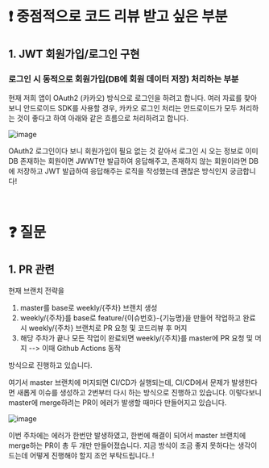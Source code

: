 # ❗ 중점적으로 코드 리뷰 받고 싶은 부분

## 1. JWT 회원가입/로그인 구현

### 로그인 시 동적으로 회원가입(DB에 회원 데이터 저장) 처리하는 부분

현재 저희 앱이 OAuth2 (카카오) 방식으로 로그인을 하려고 합니다.
여러 자료를 찾아보니 안드로이드 SDK를 사용할 경우, 카카오 로그인 처리는 안드로이드가 모두 처리하는 것이 좋다고 하여 아래와 같은 흐름으로 처리하려고 합니다.

![image](https://github.com/user-attachments/assets/83a9f5ea-315f-411d-89c5-3d4734beb929)

OAuth2 로그인이다 보니 회원가입이 필요 없는 것 같아서 로그인 시 오는 정보로 이미 DB 존재하는 회원이면 JWWT만 발급하여 응답해주고,
존재하지 않는 회원이라면 DB에 저장하고 JWT 발급하여 응답해주는 로직을 작성했는데 괜찮은 방식인지 궁금합니다!

<br>

# ❓ 질문

## 1. PR 관련

현재 브랜치 전략을 

1. master를 base로 weekly/{주차} 브랜치 생성
2. weekly/{주차}를 base로 feature/{이슈번호}-{기능명}을 만들어 작업하고 완료 시 weekly/{주차} 브랜치로 PR 요청 및 코드리뷰 후 머지
3. 해당 주차가 끝나 모든 작업이 완료되면 weekly/{주치}를 master에 PR 요청 및 머지  --> 이때 Github Actions 동작

방식으로 진행하고 있습니다.

여기서 master 브랜치에 머지되면 CI/CD가 실행되는데, CI/CD에서 문제가 발생한다면 새롭게 이슈를 생성하고 2번부터 다시 하는 방식으로 진행하고 있습니다.
이렇다보니 master에 merge하려는 PR이 에러가 발생할 때마다 만들어지고 있습니다.

![image](https://github.com/user-attachments/assets/eec7afe5-0907-47f9-8534-4f3ccf736488)

이번 주차에는 에러가 한번만 발생하였고, 한번에 해결이 되어서 master 브랜치에 merge하는 PR이 총 두 개만 만들어졌습니다.
지금 방식이 조금 좋지 못하다는 생각이 드는데 어떻게 진행해야 할지 조언 부탁드립니다..!
